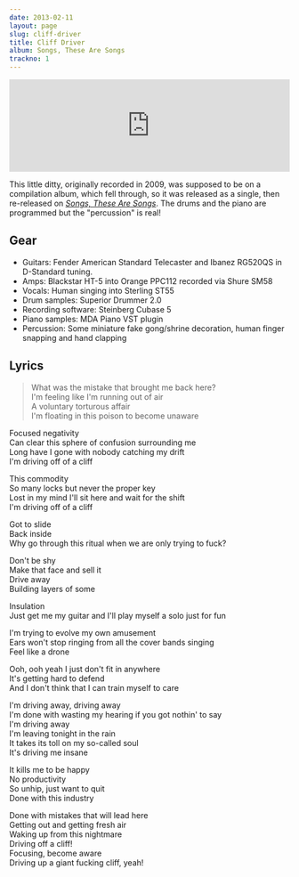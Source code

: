 ```yaml
---
date: 2013-02-11
layout: page
slug: cliff-driver
title: Cliff Driver
album: Songs, These Are Songs
trackno: 1
---
```


<iframe width="100%" height="166" scrolling="no" frameborder="no" src="https://w.soundcloud.com/player/?url=https%3A//api.soundcloud.com/tracks/9996709&amp;color=ff5500&amp;auto_play=false&amp;hide_related=false&amp;show_comments=true&amp;show_user=true&amp;show_reposts=false"></iframe>


This little ditty, originally recorded in 2009, was supposed to be on a compilation album, which fell through, so it was released as a single, then re-released on [_Songs, These Are Songs_](https://petepetersonmusic.com/music/songs-these-are-songs/). The drums and the piano are programmed but the "percussion" is real!


## Gear

* Guitars: Fender American Standard Telecaster and Ibanez RG520QS in D-Standard tuning.
* Amps: Blackstar HT-5 into Orange PPC112 recorded via Shure SM58
* Vocals: Human singing into Sterling ST55
* Drum samples: Superior Drummer 2.0
* Recording software: Steinberg Cubase 5
* Piano samples: MDA Piano VST plugin
* Percussion: Some miniature fake gong/shrine decoration, human finger snapping and hand clapping


## Lyrics

>What was the mistake that brought me back here?<br>
I'm feeling like I'm running out of air<br>
A voluntary torturous affair<br>
I'm floating in this poison to become unaware
>
Focused negativity<br>
Can clear this sphere of confusion surrounding me<br>
Long have I gone with nobody catching my drift<br>
I'm driving off of a cliff
>
This commodity<br>
So many locks but never the proper key<br>
Lost in my mind I'll sit here and wait for the shift<br>
I'm driving off of a cliff
>
Got to slide<br>
Back inside<br>
Why go through this ritual when we are only trying to fuck?
>
Don't be shy<br>
Make that face and sell it<br>
Drive away<br>
Building layers of some
>
Insulation<br>
Just get me my guitar and I'll play myself a solo just for fun
>
I'm trying to evolve my own amusement<br>
Ears won't stop ringing from all the cover bands singing<br>
Feel like a drone
>
Ooh, ooh yeah I just don't fit in anywhere<br>
It's getting hard to defend<br>
And I don't think that I can train myself to care
>
I'm driving away, driving away<br>
I'm done with wasting my hearing if you got nothin' to say<br>
I'm driving away<br>
I'm leaving tonight in the rain<br>
It takes its toll on my so-called soul<br>
It's driving me insane
>
It kills me to be happy<br>
No productivity<br>
So unhip, just want to quit<br>
Done with this industry
>
Done with mistakes that will lead here<br>
Getting out and getting fresh air<br>
Waking up from this nightmare<br>
Driving off a cliff!<br>
Focusing, become aware<br>
Driving up a giant fucking cliff, yeah!
